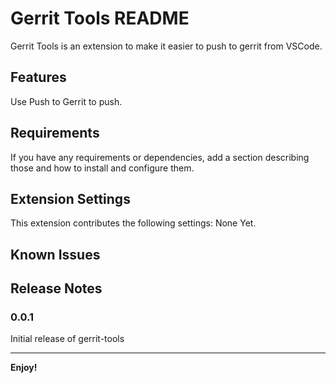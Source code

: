 # Gerrit Tools README

Gerrit Tools is an extension to make it easier to push to gerrit from VSCode.

## Features

Use Push to Gerrit to push.

## Requirements

If you have any requirements or dependencies, add a section describing those and how to install and configure them.

## Extension Settings

This extension contributes the following settings:
None Yet.
<!-- * `myExtension.enable`: Enable/disable this extension.
* `myExtension.thing`: Set to `blah` to do something. -->

## Known Issues


## Release Notes


### 0.0.1

Initial release of gerrit-tools

---

**Enjoy!**
